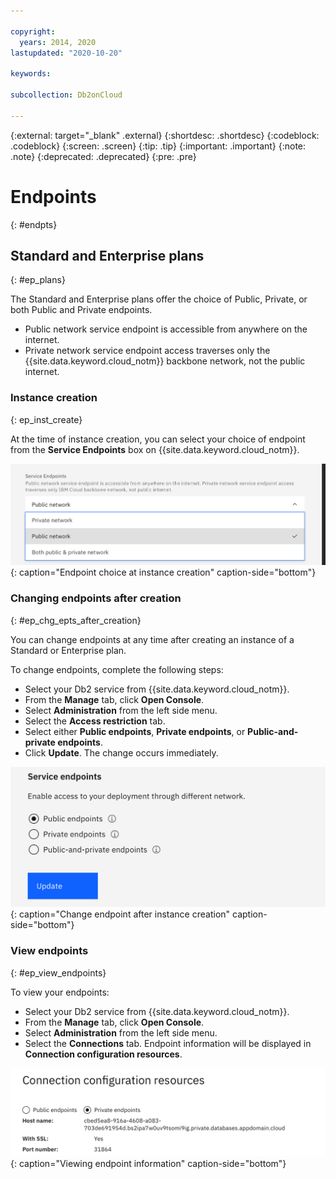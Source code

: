```yaml
---

copyright:
  years: 2014, 2020
lastupdated: "2020-10-20"

keywords: 

subcollection: Db2onCloud

---
```


 
{:external: target="_blank" .external}
{:shortdesc: .shortdesc}
{:codeblock: .codeblock}
{:screen: .screen}
{:tip: .tip}
{:important: .important}
{:note: .note}
{:deprecated: .deprecated}
{:pre: .pre}

# Endpoints
{: #endpts}

## Standard and Enterprise plans
{: #ep_plans}

The Standard and Enterprise plans offer the choice of Public, Private, or both Public and Private endpoints.

- Public network service endpoint is accessible from anywhere on the internet. 
- Private network service endpoint access traverses only the {{site.data.keyword.cloud_notm}} backbone network, not the public internet.

### Instance creation
{: ep_inst_create}

At the time of instance creation, you can select your choice of endpoint from the **Service Endpoints** box on {{site.data.keyword.cloud_notm}}.

![Instance creation endpoints](images/creation_endpoint.png "Endpoint choice"){: caption="Endpoint choice at instance creation" caption-side="bottom"}

### Changing endpoints after creation
{: #ep_chg_epts_after_creation}

You can change endpoints at any time after creating an instance of a Standard or Enterprise plan.

To change endpoints, complete the following steps:
- Select your Db2 service from {{site.data.keyword.cloud_notm}}.
- From the **Manage** tab, click **Open Console**.
- Select **Administration** from the left side menu.
- Select the **Access restriction** tab.
- Select either **Public endpoints**, **Private endpoints**, or **Public-and-private endpoints**.
- Click **Update**. The change occurs immediately.

![Change endpoints](images/change_endpoint.png "Endpoint choice"){: caption="Change endpoint after instance creation" caption-side="bottom"}

### View endpoints
{: #ep_view_endpoints}

To view your endpoints:
- Select your Db2 service from {{site.data.keyword.cloud_notm}}.
- From the **Manage** tab, click **Open Console**.
- Select **Administration** from the left side menu.
- Select the **Connections** tab. Endpoint information will be displayed in **Connection configuration resources**.

![Endpoint information](images/endpoint_info.png "Endpoint information"){: caption="Viewing endpoint information" caption-side="bottom"}


